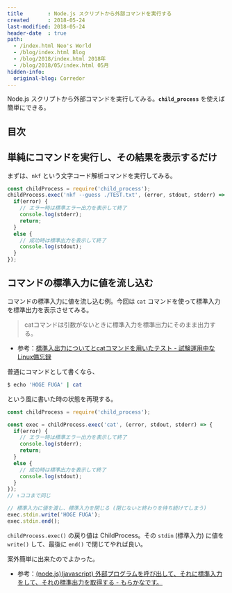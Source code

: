 ```yaml
---
title        : Node.js スクリプトから外部コマンドを実行する
created      : 2018-05-24
last-modified: 2018-05-24
header-date  : true
path:
  - /index.html Neo's World
  - /blog/index.html Blog
  - /blog/2018/index.html 2018年
  - /blog/2018/05/index.html 05月
hidden-info:
  original-blog: Corredor
---
```


Node.js スクリプトから外部コマンドを実行してみる。__`child_process`__ を使えば簡単にできる。

## 目次

## 単純にコマンドを実行し、その結果を表示するだけ

まずは、`nkf` という文字コード解析コマンドを実行してみる。

```javascript
const childProcess = require('child_process');
childProcess.exec('nkf --guess ./TEST.txt', (error, stdout, stderr) => {
  if(error) {
    // エラー時は標準エラー出力を表示して終了
    console.log(stderr);
    return;
  }
  else {
    // 成功時は標準出力を表示して終了
    console.log(stdout);
  }
});
```

## コマンドの標準入力に値を流し込む

コマンドの標準入力に値を流し込む例。今回は `cat` コマンドを使って標準入力を標準出力を表示させてみる。

> catコマンドは引数がないときに標準入力を標準出力にそのまま出力する。

- 参考：[標準入出力についてとcatコマンドを用いたテスト - 試験運用中なLinux備忘録](http://d.hatena.ne.jp/kakurasan/20091019/p1)

普通にコマンドとして書くなら、

```bash
$ echo 'HOGE FUGA' | cat
```

という風に書いた時の状態を再現する。

```javascript
const childProcess = require('child_process');

const exec = childProcess.exec('cat', (error, stdout, stderr) => {
  if(error) {
    // エラー時は標準エラー出力を表示して終了
    console.log(stderr);
    return;
  }
  else {
    // 成功時は標準出力を表示して終了
    console.log(stdout);
  }
});
// ↑ココまで同じ

// 標準入力に値を渡し、標準入力を閉じる (閉じないと終わりを待ち続けてしまう)
exec.stdin.write('HOGE FUGA');
exec.stdin.end();
```

`childProcess.exec()` の戻り値は ChildProcess。その `stdin` (標準入力) に値を `write()` して、最後に `end()` で閉じてやれば良い。

案外簡単に出来たのでよかった。

- 参考：[(node.js)(javascript) 外部プログラムを呼び出して、それに標準入力をして、それの標準出力を取得する - もらかなです。](http://morakana.hatenablog.jp/entry/2018/02/28/135936)
